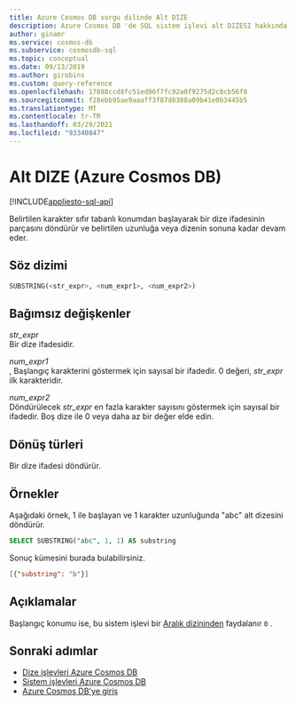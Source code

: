 ```yaml
---
title: Azure Cosmos DB sorgu dilinde Alt DIZE
description: Azure Cosmos DB 'de SQL sistem işlevi alt DIZESI hakkında bilgi edinin.
author: ginamr
ms.service: cosmos-db
ms.subservice: cosmosdb-sql
ms.topic: conceptual
ms.date: 09/13/2019
ms.author: girobins
ms.custom: query-reference
ms.openlocfilehash: 17888ccd8fc51ed96f7fc92a0f9275d2c8cb56f8
ms.sourcegitcommit: f28ebb95ae9aaaff3f87d8388a09b41e0b3445b5
ms.translationtype: MT
ms.contentlocale: tr-TR
ms.lasthandoff: 03/29/2021
ms.locfileid: "93340847"
---
```

# <a name="substring-azure-cosmos-db"></a>Alt DIZE (Azure Cosmos DB)
[!INCLUDE[appliesto-sql-api](includes/appliesto-sql-api.md)]

 Belirtilen karakter sıfır tabanlı konumdan başlayarak bir dize ifadesinin parçasını döndürür ve belirtilen uzunluğa veya dizenin sonuna kadar devam eder.  
  
## <a name="syntax"></a>Söz dizimi
  
```sql
SUBSTRING(<str_expr>, <num_expr1>, <num_expr2>)  
```  
  
## <a name="arguments"></a>Bağımsız değişkenler
  
*str_expr*  
   Bir dize ifadesidir.
  
*num_expr1*  
   , Başlangıç karakterini göstermek için sayısal bir ifadedir. 0 değeri, *str_expr* ilk karakteridir.
  
*num_expr2*  
   Döndürülecek *str_expr* en fazla karakter sayısını göstermek için sayısal bir ifadedir. Boş dize ile 0 veya daha az bir değer elde edin.

## <a name="return-types"></a>Dönüş türleri
  
  Bir dize ifadesi döndürür.  
  
## <a name="examples"></a>Örnekler
  
  Aşağıdaki örnek, 1 ile başlayan ve 1 karakter uzunluğunda "abc" alt dizesini döndürür.  
  
```sql
SELECT SUBSTRING("abc", 1, 1) AS substring  
```  
  
 Sonuç kümesini burada bulabilirsiniz.  
  
```json
[{"substring": "b"}]  
```

## <a name="remarks"></a>Açıklamalar

Başlangıç konumu ise, bu sistem işlevi bir [Aralık dizininden](index-policy.md#includeexclude-strategy) faydalanır `0` .

## <a name="next-steps"></a>Sonraki adımlar

- [Dize işlevleri Azure Cosmos DB](sql-query-string-functions.md)
- [Sistem işlevleri Azure Cosmos DB](sql-query-system-functions.md)
- [Azure Cosmos DB'ye giriş](introduction.md)
